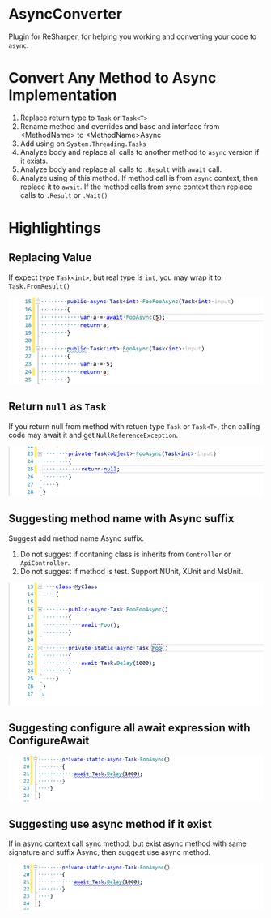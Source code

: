 # AsyncConverter
Plugin for ReSharper, for helping you working and converting your code to `async`.

# Convert Any Method to Async Implementation
1. Replace return type to `Task` or `Task<T>`
2. Rename method and overrides and base and interface from &lt;MethodName&gt; to &lt;MethodName&gt;Async
3. Add using on `System.Threading.Tasks`
4. Analyze body and replace all calls to another method to `async` version if it exists.
5. Analyze body and replace all calls to `.Result` with `await` call.
6. Analyze using of this method. If method call is from `async` context, then replace it to `await`. If the method calls from sync context then replace calls to `.Result` or `.Wait()`



# Highlightings
## Replacing Value
If expect type `Task<int>`, but real type is `int`, you may wrap it to `Task.FromResult()`

![Replacing Value](ReadMe/ReplacingValue.gif)

## Return `null` as `Task`
If you return null from method with retuen type `Task` or `Task<T>`, then calling code may await it and get `NullReferenceException`.

![Return Null As Task](ReadMe/ReturnNullAsTask.gif)

## Suggesting method name with Async suffix
Suggest add method name Async suffix.
1. Do not suggest if contaning class is inherits from `Controller` or `ApiController`. 
2. Do not suggest if method is test. Support NUnit, XUnit and MsUnit.

![Suggesting method name with Async suffix](ReadMe/Naming.gif)

## Suggesting configure all await expression with ConfigureAwait

![Suggesting ConfigureAwait](ReadMe/ConfigureAwait.gif)

## Suggesting use async method if it exist
If in async context call sync method, but exist async method with same signature and suffix Async, then suggest use async method.

![Suggesting method name with Async suffix](ReadMe/ConfigureAwait.gif)

